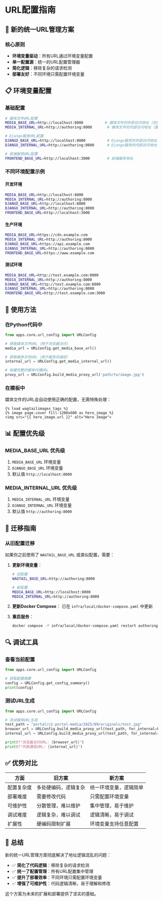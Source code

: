 # URL配置指南

## 🎯 新的统一URL管理方案

### 核心原则
- **环境变量驱动**：所有URL通过环境变量配置
- **单一配置源**：统一的URL配置管理器
- **简化逻辑**：移除复杂的请求检测
- **部署友好**：不同环境只需配置环境变量

## 📋 环境变量配置

### 基础配置
```bash
# 媒体文件URL配置
MEDIA_BASE_URL=http://localhost:8000          # 媒体文件的外部访问地址（浏览器访问）
MEDIA_INTERNAL_URL=http://authoring:8000       # 媒体文件的内部访问地址（服务间通信）

# Django服务URL配置  
DJANGO_BASE_URL=http://localhost:8000          # Django服务的外部访问地址
DJANGO_INTERNAL_URL=http://authoring:8000      # Django服务的内部访问地址

# 前端服务URL配置
FRONTEND_BASE_URL=http://localhost:3000        # 前端服务地址
```

### 不同环境配置示例

#### 开发环境
```bash
MEDIA_BASE_URL=http://localhost:8000
MEDIA_INTERNAL_URL=http://authoring:8000
DJANGO_BASE_URL=http://localhost:8000
DJANGO_INTERNAL_URL=http://authoring:8000
FRONTEND_BASE_URL=http://localhost:3000
```

#### 生产环境
```bash
MEDIA_BASE_URL=https://cdn.example.com
MEDIA_INTERNAL_URL=http://authoring:8000
DJANGO_BASE_URL=https://api.example.com
DJANGO_INTERNAL_URL=http://authoring:8000
FRONTEND_BASE_URL=https://www.example.com
```

#### 测试环境
```bash
MEDIA_BASE_URL=http://test.example.com:8000
MEDIA_INTERNAL_URL=http://authoring:8000
DJANGO_BASE_URL=http://test.example.com:8000
DJANGO_INTERNAL_URL=http://authoring:8000
FRONTEND_BASE_URL=http://test.example.com:3000
```

## 🔧 使用方法

### 在Python代码中
```python
from apps.core.url_config import URLConfig

# 获取媒体文件URL（用于浏览器访问）
media_url = URLConfig.get_media_base_url()

# 获取媒体文件URL（用于服务间通信）
internal_url = URLConfig.get_media_internal_url()

# 构建完整的媒体代理URL
proxy_url = URLConfig.build_media_proxy_url('path/to/image.jpg')
```

### 在模板中
媒体文件的URL会自动使用正确的配置，无需特殊处理：
```django
{% load wagtailimages_tags %}
{% image page.cover fill-1200x600 as hero_image %}
<img src="{{ hero_image.url }}" alt="Hero Image">
```

## 📊 配置优先级

### MEDIA_BASE_URL 优先级
1. `MEDIA_BASE_URL` 环境变量
2. `DJANGO_BASE_URL` 环境变量  
3. 默认值 `http://localhost:8000`

### MEDIA_INTERNAL_URL 优先级
1. `MEDIA_INTERNAL_URL` 环境变量
2. `DJANGO_INTERNAL_URL` 环境变量
3. 默认值 `http://authoring:8000`

## 🚀 迁移指南

### 从旧配置迁移
如果你之前使用了 `WAGTAIL_BASE_URL` 或类似配置，需要：

1. **更新环境变量**：
   ```bash
   # 旧配置
   WAGTAIL_BASE_URL=http://authoring:8000
   
   # 新配置
   MEDIA_BASE_URL=http://localhost:8000
   MEDIA_INTERNAL_URL=http://authoring:8000
   ```

2. **更新Docker Compose**：
   已在 `infra/local/docker-compose.yaml` 中更新

3. **重启服务**：
   ```bash
   docker compose -f infra/local/docker-compose.yaml restart authoring
   ```

## 🔍 调试工具

### 查看当前配置
```python
from apps.core.url_config import URLConfig

# 获取配置摘要
config = URLConfig.get_config_summary()
print(config)
```

### 测试URL生成
```python
from apps.core.url_config import URLConfig

# 测试媒体URL生成
test_path = "portal/c2-portal-media/2025/09/originals/test.jpg"
browser_url = URLConfig.build_media_proxy_url(test_path, for_internal=False)
internal_url = URLConfig.build_media_proxy_url(test_path, for_internal=True)

print(f"浏览器访问URL: {browser_url}")
print(f"内部通信URL: {internal_url}")
```

## ✅ 优势对比

| 方面 | 旧方案 | 新方案 |
|------|--------|--------|
| 配置复杂度 | 多处硬编码，逻辑复杂 | 统一环境变量，逻辑简单 |
| 部署难度 | 需要修改代码 | 只需配置环境变量 |
| 可维护性 | 分散管理，难以维护 | 集中管理，易于维护 |
| 调试难度 | 逻辑复杂，难以调试 | 逻辑清晰，易于调试 |
| 扩展性 | 硬编码限制扩展 | 环境变量支持任意配置 |

## 🎉 总结

新的统一URL管理方案彻底解决了地址逻辑混乱的问题：

- ✅ **简化了代码逻辑**：移除复杂的请求检测
- ✅ **统一了配置管理**：所有URL配置集中管理
- ✅ **提升了部署效率**：不同环境只需配置环境变量
- ✅ **增强了可维护性**：代码逻辑清晰，易于理解和修改

这个方案为未来的扩展和部署提供了坚实的基础。
